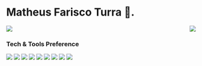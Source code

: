 # Matheus Farisco Turra 🚀.

<a href="https://github.com/MatheusTurra" style="display: inline-block;" target="_blank">
  <img src="https://github-readme-stats.vercel.app/api?username=MatheusTurra&show_icons=true&hide_border=true" />
</a>

<a href="https://github.com/MatheusTurra" style="float: right;" target="_blank">
  <img src="https://github-readme-stats.vercel.app/api/top-langs/?username=MatheusTurra&layout=compact" />
</a>

### Tech & Tools Preference 
<img src="http://img.shields.io/badge/-VS%20Code-007ACC?style=flat&logo=visual%20studio%20code&logoColor=white"> 
 <img src="https://img.shields.io/badge/php-%5E7.1.3-blue"> <img src = "https://img.shields.io/badge/-HTML5-E34F26?style=flat&logo=html5&logoColor=white">  <img src = "https://img.shields.io/badge/-CSS3-1572B6?style=flat&logo=css3&logoColor=white"> <img src="https://img.shields.io/badge/-Bootstrap-563D7C?style=flat&logo=bootstrap&logoColor=white"> <img src="https://img.shields.io/badge/-JavaScript-eed718?style=flat&logo=javascript&logoColor=ffffff"> <img src="https://img.shields.io/badge/-MySQL-F29111?style=flat&logo=mysql&logoColor=FFFFFF"> <img src="http://img.shields.io/badge/-Git-F1502F?style=flat&logo=git&logoColor=FFFFFF"> <img src="http://img.shields.io/badge/-Github-000000?style=flat&logo=github&logoColor=FFFFFF">

